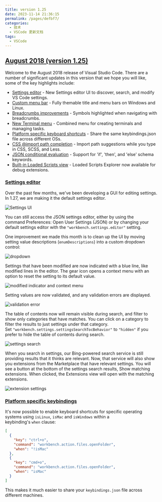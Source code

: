 ```yaml
---
title: version 1.25
date: 2023-11-14 21:36:15
permalink: /pages/defbf7/
categories:
  - 技术
  - VSCode 更新文档
tags:
  - VSCode
---
```


## [August 2018 (version 1.25)](https://code.visualstudio.com/updates/v1_27)

Welcome to the August 2018 release of Visual Studio Code. There are a number of significant updates in this version that we hope you will like, some of the key highlights include:

- [Settings editor](https://code.visualstudio.com/updates/v1_27#_settings-editor) - New Settings editor UI to discover, search, and modify VS Code settings.
- [Custom menu bar](https://code.visualstudio.com/updates/v1_27#_custom-title-bar-and-menus-on-windows-and-linux) - Fully themable title and menu bars on Windows and Linux.
- [Breadcrumbs improvements](https://code.visualstudio.com/updates/v1_27#_breadcrumbs-improvements) - Symbols highlighted when navigating with breadcrumbs.
- [New Terminal menu](https://code.visualstudio.com/updates/v1_27#_new-terminal-menu) - Combined menu for creating terminals and managing tasks.
- [Platform specific keyboard shortcuts](https://code.visualstudio.com/updates/v1_27#_platform-specific-keybindings) - Share the same keybindings.json file across different OSs.
- [CSS @import path completion](https://code.visualstudio.com/updates/v1_27#_path-completion-for-css-imports) - Import path suggestions while you type in CSS, SCSS, and Less.
- [JSON conditional evaluation](https://code.visualstudio.com/updates/v1_27#_json) - Support for 'if', 'then', and 'else' schema keywords.
- [Built-in Loaded Scripts view](https://code.visualstudio.com/updates/v1_27#_loaded-scripts-view-now-reusable) - Loaded Scripts Explorer now available for debug extensions.

### [Settings editor](https://code.visualstudio.com/updates/v1_27#_settings-editor)

Over the past few months, we've been developing a GUI for editing settings. In 1.27, we are making it the default settings editor.

![Settings UI](https://code.visualstudio.com/assets/updates/1_27/settings-editor.png)

You can still access the JSON settings editor, either by using the command Preferences: Open User Settings (JSON) or by changing your default settings editor with the `"workbench.settings.editor"` setting.

One improvement we made this month is to clean up the UI by moving setting value descriptions (`enumDescriptions`) into a custom dropdown control:

![dropdown](https://code.visualstudio.com/assets/updates/1_27/dropdown.png)

Settings that have been modified are now indicated with a blue line, like modified lines in the editor. The gear icon opens a context menu with an option to reset the setting to its default value.

![modified indicator and context menu](https://code.visualstudio.com/assets/updates/1_27/modified-and-contextmenu.png)

Setting values are now validated, and any validation errors are displayed.

![validation error](https://code.visualstudio.com/assets/updates/1_27/settings-validation.png)

The table of contents now will remain visible during search, and filter to show only categories that have matches. You can click on a category to filter the results to just settings under that category. Set `"workbench.settings.settingsSearchTocBehavior"` to `"hidden"` if you prefer to hide the table of contents during search.

![settings search](https://code.visualstudio.com/assets/updates/1_27/search-filter.gif)

When you search in settings, our Bing-powered search service is still providing results that it thinks are relevant. Now, that service will also show you extensions from the Marketplace that have relevant settings. You will see a button at the bottom of the settings search results, Show matching extensions. When clicked, the Extensions view will open with the matching extensions.

![extension settings](https://code.visualstudio.com/assets/updates/1_27/extension-settings.png)

### [Platform specific keybindings](https://code.visualstudio.com/updates/v1_27#_platform-specific-keybindings)

It's now possible to enable keyboard shortcuts for specific operating systems using `isLinux`, `isMac` and `isWindows` within a keybinding's `when` clause:

```json
[
  {
    "key": "ctrl+o",
    "command": "workbench.action.files.openFolder",
    "when": "!isMac"
  },
  {
    "key": "cmd+o",
    "command": "workbench.action.files.openFolder",
    "when": "isMac"
  }
]
```

This makes it much easier to share your `keybindings.json` file across different machines.
